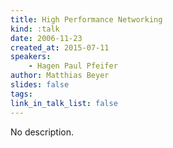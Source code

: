 ```yaml
---
title: High Performance Networking
kind: :talk
date: 2006-11-23
created_at: 2015-07-11
speakers:
    - Hagen Paul Pfeifer
author: Matthias Beyer
slides: false
tags:
link_in_talk_list: false
---
```


No description.
